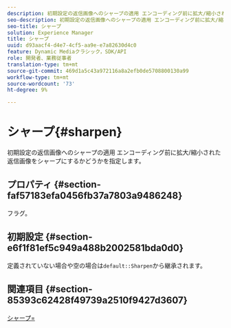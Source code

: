 ```yaml
---
description: 初期設定の返信画像へのシャープの適用 エンコーディング前に拡大/縮小された返信画像をシャープにするかどうかを指定します。
seo-description: 初期設定の返信画像へのシャープの適用 エンコーディング前に拡大/縮小された返信画像をシャープにするかどうかを指定します。
seo-title: シャープ
solution: Experience Manager
title: シャープ
uuid: d93aacf4-d4e7-4cf5-aa9e-e7a82630d4c0
feature: Dynamic Mediaクラシック，SDK/API
role: 開発者、業務従事者
translation-type: tm+mt
source-git-commit: 469d1a5c43a972116a8a2efb0de5708800130a99
workflow-type: tm+mt
source-wordcount: '73'
ht-degree: 9%

---
```



# シャープ{#sharpen}

初期設定の返信画像へのシャープの適用 エンコーディング前に拡大/縮小された返信画像をシャープにするかどうかを指定します。

## プロパティ {#section-faf57183efa0456fb37a7803a9486248}

フラグ。

## 初期設定 {#section-e6f1f81ef5c949a488b2002581bda0d0}

定義されていない場合や空の場合は`default::Sharpen`から継承されます。

## 関連項目 {#section-85393c62428f49739a2510f9427d3607}

[シャープ=](../../../../../ir-api/http-protocol/image-rendering-api-ref/c-ir-http-protocol-ref/c-ir-http-protocol-command-reference/r-ir-http-sharpen.md#reference-13034d22d176483cb99ccafc2a4f6a6e)
